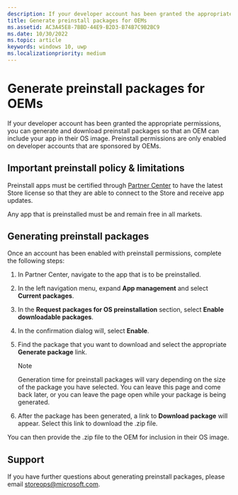 ```yaml
---
description: If your developer account has been granted the appropriate permissions, you can generate and download preinstall packages so that an OEM can include your app in their OS image.
title: Generate preinstall packages for OEMs
ms.assetid: AC3A45E8-7BBD-44E9-B2D3-B74B7C9B2BC9
ms.date: 10/30/2022
ms.topic: article
keywords: windows 10, uwp
ms.localizationpriority: medium
---
```

# Generate preinstall packages for OEMs

If your developer account has been granted the appropriate permissions, you can generate and download preinstall packages so that an OEM can include your app in their OS image. Preinstall permissions are only enabled on developer accounts that are sponsored by OEMs.

## Important preinstall policy & limitations

Preinstall apps must be certified through [Partner Center](https://partner.microsoft.com/dashboard) to have the latest Store license so that they are able to connect to the Store and receive app updates.

Any app that is preinstalled must be and remain free in all markets.

## Generating preinstall packages

Once an account has been enabled with preinstall permissions, complete the following steps:

1. In Partner Center, navigate to the app that is to be preinstalled.
1. In the left navigation menu, expand **App management** and select **Current packages**.
1. In the **Request packages for OS preinstallation** section, select **Enable downloadable packages**.
1. In the confirmation dialog will, select **Enable**.
1. Find the package that you want to download and select the appropriate **Generate package** link.

    > [!NOTE]
    > Generation time for preinstall packages will vary depending on the size of the package you have selected. You can leave this page and come back later, or you can leave the page open while your package is being generated.

1. After the package has been generated, a link to **Download package** will appear. Select this link to download the .zip file.

You can then provide the .zip file to the OEM for inclusion in their OS image.

## Support

If you have further questions about generating preinstall packages, please email <storeops@microsoft.com>.
